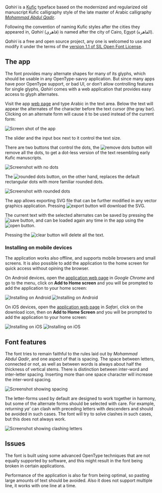_Qahiri_ is a [Kufic][1] typeface based on the modernized and regularized old
manuscript Kufic calligraphy style of the late master of Arabic calligraphy
[_Mohammad Abdul Qadir_][2].

Following the convention of naming Kufic styles after the cities they appeared
in, _Qahiri_ (قاهري) is named after the city of Cairo, Egypt (القاهرة).

_Qahiri_ is a free and open source project, any one is welcomed to use and
modify it under the terms of the [version 1.1 of SIL Open Font License][5].

## The app
The font provides many alternate shapes for many of its glyphs, which should be
usable in any OpenType-savvy application. But since many apps have poor
OpenType support, or bad UI, or don’t allow controlling features for single
glyphs, _Qahiri_ comes with a web application that provides easy access to glyph
alternates.

Visit the app [web page][4] and type Arabic in the text area. Below the text
will appear the alternates of the character before the text cursor (the gray
bar). Clicking on an alternate form will cause it to be used instead of the
current form:

![Screen shot of the app](assets/images/screenshot.png)

The slider and the input box next to it control the text size.

There are two buttons that control the dots, the ![remove
dots](app/assets/images/remove-dots.svg) button will remove all the dots, to
get a dot-less version of the text resembling early Kufic manuscripts.

![Screenshot with no dots](assets/images/screenshot-dotless.png)

The ![rounded dots](app/assets/images/round-dots.svg) button, on the other
hand, replaces the default rectangular dots with more familiar rounded dots.

![Screenshot with rounded dots](assets/images/screenshot-rounded-dots.png)

The app allows exporting SVG file that can be further modified in any vector
graphics application. Pressing ![export](app/assets/images/export.svg) button
will download the SVG.

The current text with the selected alternates can be saved by pressing the
![save](app/assets/images/save.svg) button, and can be loaded again any time in
the app using the ![open](app/assets/images/open.svg) button.

Pressing the ![clear](app/assets/images/clear.svg) button will delete all the
text.

### Installing on mobile devices
The application works also offline, and supports mobile browsers and small
screens. It is also possible to add the application to the home screen for
quick access without opining the browser.

On Android devices, open the [application web page][4] in _Google Chrome_ and
go to the menu, click on __Add to Home screen__ and you will be prompted to add
the application to your home screen:

![Installing on Android](./assets/images/install-android-1-en.png#install)
![Installing on Android](./assets/images/install-android-2-en.png#install)

On iOS devices, open the [application web page][4] in _Safari_, click on the
download icon, then on __Add to Home Screen__ and you will be prompted to add
the application to your home screen:

![Installing on iOS](./assets/images/install-ios-1-en.png#install)
![Installing on iOS](./assets/images/install-ios-2-en.png#install)

## Font features
The font tries to remain faithful to the rules laid out by _Mohammad
Abdul Qadir_, and one aspect of that is spacing. The space between letters,
connected or not, as well as between words is always about half the thickness
of vertical stems. There is distinction between inter-word and inter-letter
spacing. Inserting more than one space character will increase the inter-word
spacing.

![Screenshot showing spacing](assets/images/screenshot-spacing.png)

The letter-forms used by default are designed to work together in harmony, but
some of the alternate forms should be selected with care. For example,
_returning ya’_ can clash with preceding letters with descenders and should be
avoided in such cases. The font will try to solve clashes in such cases, but
this does not always work.

![Screenshot showing clashing letters](assets/images/screenshot-clash.png)

## Issues
The font is built using some advanced OpenType techniques that are not equally
supported by software, and this might result in the font being broken in
certain applications.

Performance of the application is also far from being optimal, so pasting large
amounts of text should be avoided. Also it does not support multiple line, it
works with one line at a time.

[1]: https://en.wikipedia.org/wiki/Kufic
[2]: https://ar.wikipedia.org/wiki/محمد_عبد_القادر_عبد_الله_(خطاط)
[3]: https://github.com/aliftype/qahiri/releases/latest
[4]: https://aliftype.com/qahiri/app/
[5]: https://github.com/aliftype/qahiri/blob/main/OFL.txt
